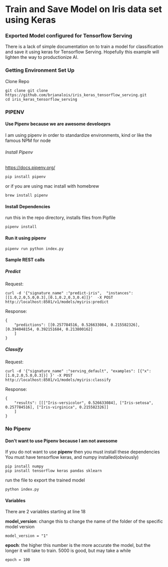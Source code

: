 # Train and Save Model on Iris data set using Keras
### Exported Model configured for Tensorflow Serving

There is a lack of simple documentation on to train a model for classification 
and save it using keras for Tensorflow Serving. Hopefully this example will lighten the way to productionize 
AI.


### Getting Environment Set Up
Clone Repo
```angular2html
git clone git clone https://github.com/brianalois/iris_keras_tensorflow_serving.git
cd iris_keras_tensorflow_serving
```

### PIPENV
#### Use Pipenv because we are awesome develoeprs
I am using pipenv in order to standardize environments, kind or like the famous NPM for node

###### Install Pipenv
https://docs.pipenv.org/
```angular2html
pip install pipenv
```
or if you are using mac install with homebrew
```angular2html
brew install pipenv
```

#### Install Dependencies
run this in the repo directory, installs files from Pipfile
```angular2html
pipenv install
```
#### Run it using pipenv
```angular2html
pipenv run python index.py
```
#### Sample REST calls

##### Predict
Request:
```
curl -d '{"signature_name" :"predict-iris",  "instances": [[1.0,2.0,5.0,0.3],[0.1,0.2,0.3,0.4]]}'  -X POST http://localhost:8501/v1/models/myiris:predict
```

Response:
```
{
    "predictions": [[0.257784516, 0.526633084, 0.215582326], [0.394048154, 0.392151684, 0.213800162]
    ]
}
```

##### Classify
Request:
```
curl -d '{"signature_name" :"serving_default", "examples": [{"x":[1.0,2.0,5.0,0.3]}] }' -X POST http://localhost:8501/v1/models/myiris:classify
```

Response:
```
{
    "results": [[["Iris-versicolor", 0.526633084], ["Iris-setosa", 0.257784516], ["Iris-virginica", 0.215582326]]
    ]
}
```

### No Pipenv
#### Don't want to use Pipenv because I am not awesome
If you do not want to use **pipenv** then you must install these dependencies
You must have tensorflow keras, and numpy installed(obviously)
```angular2html
pip install numpy
pip install tensorflow keras pandas sklearn
```
run the file to export the trained model
```angular2html
python index.py
```
#### Variables

There are 2 variables starting at line 18

**model_version**: change this to change the 
name of the folder of the specific model version
```angular2html
model_version = "1"
```
**epoch**: the higher this number is the more accurate the model, but the longer it will take to train. 5000 is good, but may take a while
```angular2html
epoch = 100
```

